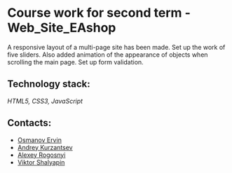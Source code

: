 # Course work for second term - Web_Site_EAshop

A responsive layout of a multi-page site has been made. Set up the work of five sliders. Also added animation of the appearance of objects when scrolling the main page. Set up form validation.

## Technology stack:

_HTML5, CSS3, JavaScript_

## Contacts:

- [Osmanov Ervin](https://github.com/Er4ik)
- [Andrey Kurzantsev](https://github.com/andreykurzantsev)
- [Alexey Rogosnyi](https://github.com/rogosnyi)
- [Viktor Shalyapin](https://github.com/V1k70R-I)
